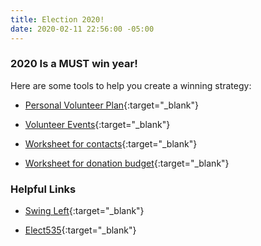 ```yaml
---
title: Election 2020!
date: 2020-02-11 22:56:00 -05:00
---
```


### 2020 Is a MUST win year!

Here are some tools to help you create a winning strategy:  

* [Personal Volunteer Plan](https://drive.google.com/file/d/1xu0tnXUHrRnEQOotwek8t1EvxDpjEvHe/view?usp=sharing){:target="_blank"}

* [Volunteer Events](https://drive.google.com/file/d/1_jjEG-C5jJ8QzP0cjWJhKbR7mzHgrYpX/view?usp=sharing){:target="_blank"}

* [Worksheet for contacts](https://drive.google.com/open?id=1b1SqDzTSb3geOk9VTXFmNYtrYHnoyCgR){:target="_blank"}

* [Worksheet for donation budget](https://drive.google.com/file/d/1PnTDRXb2hOxIbdNBxRVeyEPPJh1QFEBP/view?usp=sharing){:target="_blank"}


### Helpful Links

* [Swing Left](https://swingleft.org){:target="_blank"}

* [Elect535](https://elect535.org){:target="_blank"}
